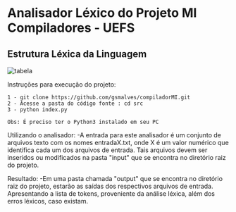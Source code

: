 
# Analisador Léxico do Projeto MI Compiladores - UEFS

## Estrutura Léxica da Linguagem

![tabela](https://user-images.githubusercontent.com/32742743/111238261-81f86500-85d5-11eb-9d14-6a7f528af8b5.PNG)

Instruções para execução do projeto:
```
1 - git clone https://github.com/gsmalves/compiladorMI.git
2 - Acesse a pasta do código fonte : cd src
3 - python index.py

Obs: É preciso ter o Python3 instalado em seu PC
```
Utilizando o analisador:
 -A entrada para este analisador é um conjunto de arquivos texto com os nomes entradaX.txt, onde X é um
  valor numérico que identifica cada um dos arquivos de entrada. Tais arquivos devem ser inseridos ou modificados
  na pasta "input" que se encontra no diretório raiz do projeto.

Resultado: 
 -Em uma pasta chamada "output" que se encontra no diretório raiz do projeto, estarão as saídas dos respectivos
  arquivos de entrada. Apresentando a lista de tokens, proveniente da análise léxica, além dos erros léxicos, caso existam.
